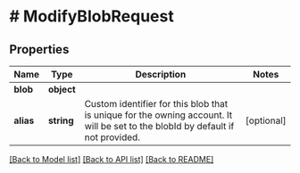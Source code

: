 # # ModifyBlobRequest

## Properties

Name | Type | Description | Notes
------------ | ------------- | ------------- | -------------
**blob** | **object** |  |
**alias** | **string** | Custom identifier for this blob that is unique for the owning account. It will be set to the blobId by default if not provided. | [optional]

[[Back to Model list]](../../README.md#models) [[Back to API list]](../../README.md#endpoints) [[Back to README]](../../README.md)
